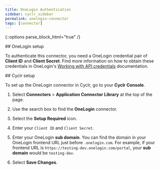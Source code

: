 ```yaml
---
title: OneLogin Authentication
sidebar: cyclr_sidebar
permalink: onelogin-connector
tags: [connector]
---
```

{::options parse_block_html="true" /}
<section class="card">
## OneLogin setup

To authenticate this connector, you need a OneLogin credential pair of **Client ID** and **Client Secret**. Find more information on how to obtain these credentials in OneLogin's [Working with API credentials](https://developers.onelogin.com/api-docs/1/getting-started/working-with-api-credentials) documentation.


</section>
<section class="card">
## Cyclr setup

To set up the OneLogin connector in Cyclr, go to your **Cyclr Console**.

1. Select **Connectors** > **Application Connector Library** at the top of the page.

2. Use the search box to find the **OneLogin** connector.

3. Select the **Setup Required** icon.

4. Enter your `Client ID` and `Client Secret`. 

5. Enter your OneLogin **sub domain**. You can find the domain in your OneLogin frontend URL just before `.onelogin.com`. For example, if your frontend URL is `https://testing-dev.onelogin.com/portal`, your **sub domain** would be `testing-dev`.

6. Select **Save Changes**.


</section>

